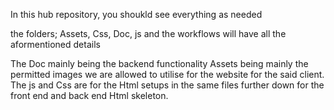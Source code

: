 In this hub repository, you shoukld see everything as needed 

the folders; Assets, Css, Doc,  js and the workflows will have all the aformentioned details

The Doc mainly being the backend functionality
Assets being mainly the permitted images we are allowed to utilise for the website for the said client.
The js and Css are for the Html setups in the same files further down for the front end and back end Html skeleton.

